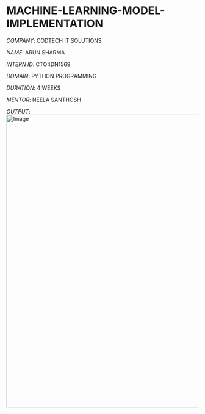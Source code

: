 # MACHINE-LEARNING-MODEL-IMPLEMENTATION

*COMPANY*: CODTECH IT SOLUTIONS

*NAME*: ARUN SHARMA

*INTERN ID*: CTO4DN1569

*DOMAIN*: PYTHON PROGRAMMING

*DURATION*: 4 WEEKS

*MENTOR*: NEELA SANTHOSH

*OUTPUT*: <img width="1365" height="767" alt="Image" src="https://github.com/user-attachments/assets/d7b7a1e9-22fc-422a-a476-c4ece3436176" />
